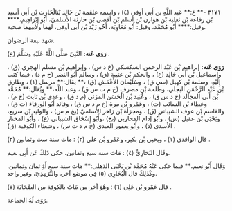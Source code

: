 ٣١٧١ -** ع:** عَبد اللَّهِ بن أَبي أوفى (٤) ، واسمه علقمة بْن خَالِد بْنالْحَارِث بْن أَبي أسيد بْن رفاعة بْن ثعلبة بْن هوازن بْن أسلم بْن أفصى بْن حارثة الأَسلميّ، أَبُو إِبْرَاهِيم،**** وقيل:**** أَبُو مُحَمَّد، وقيل: أَبُو مُعَاوِيَة، أَخُو زَيْد بْن أَبي أوفي، لهما ولأبيهما صحبة.

شهد بيعة الرضوان.

**رَوَى عَنه:** النَّبِيّ صَلَّى اللَّهُ عَلَيْهِ وسَلَّمَ (ع) .

**رَوَى عَنه:** إبراهيم بْن عَبْد الرحمن السكسكي (خ د س) ، وإبراهيم بْن مسلم الهجري (ق) ، وإسماعيل بْن أَبي خَالِد (ع) ، والحكم بْن عتيبة (ق) ، وسالم أَبُو النضر (خ م د) ، فيما كتب إِلَيْهِ، وسلمة بْن كهيل (سي ق) ، وسُلَيْمان الأَعْمَش (ق) ،** يقال:** مرسل (١) ، وطارق بْن عَبْد الرَّحْمَنِ البجلي، وطلحة بْن مصرف (خ م ت س ق) ، وعبد اللَّه،** ويُقال:** مُحَمَّد بْن أَبي المجالد (خ د س ق) ، وعُبَيد بْن الْحَسَن المزني (م د ق) ، وعدي بْن ثابت (خ م) ، وعطاء بْن السائب (ت) ، وعَمْرو بْن مرة (خ م د س ق) ، وفائد أَبُو الورقاء (ت ق) ، والقاسم بْن عوف الشيباني (ق) ، ومجزأة بْن زاهر الأَسلميّ (بخ م س) ، والوليد بْن سريع، ويَحْيَى بْن عقيل (س) ، وأَبُو إدام المحاربي (بخ) ،وأَبُو إِسْحَاق الشيباني (ع) ، وأَبُو المختار الأسدي (د) ، وأَبُو يعفور العبدي (خ م د ت س) ، وشعثاء الكوفية (ق) .

قال الواقدي (١) ، ويحيى بْن بكير، وعَمْرو بْن علي (٢) : مات سنة ست وثمانين (٣) .

وقَال البُخارِيُّ (٤) : مَاتَ سنة سبع وثمانين، حكى ذَلِكَ عَن أَبِي نعيم.

وَقَال أَبُو نعيم،** فيما حكى عَنْهُ مُحَمَّد بْن يَحْيَى الذهلي:** مَاتَ سنة سبع أَوْ ثمان وثمانين. وكَذَلِكَ قال الْبُخَارِي (٥) فِي موضع آخر، والتِّرْمِذِيّ، وغير واحد.

قال عَمْرو بْن عَلِي (٦) : وهُوَ آخر من مَاتَ بالكوفة من الصَّحَابَة (٧) .

رَوَى لَهُ الجماعة.